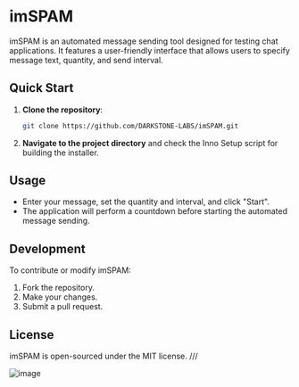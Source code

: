 # imSPAM

imSPAM is an automated message sending tool designed for testing chat applications. It features a user-friendly interface that allows users to specify message text, quantity, and send interval.

## Quick Start

1. **Clone the repository**:
   ```bash
   git clone https://github.com/DARKSTONE-LABS/imSPAM.git
   ```
2. **Navigate to the project directory** and check the Inno Setup script for building the installer.

## Usage

- Enter your message, set the quantity and interval, and click "Start".
- The application will perform a countdown before starting the automated message sending.

## Development

To contribute or modify imSPAM:
1. Fork the repository.
2. Make your changes.
3. Submit a pull request.

## License

imSPAM is open-sourced under the MIT license.
///


![image](https://github.com/DARKSTONE-LABS/imSPAM/assets/141037846/4954cd24-34cd-4443-aecf-491a421775a0)
